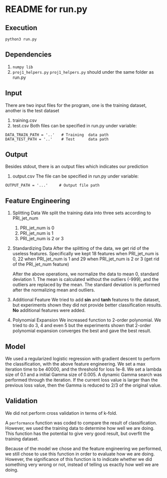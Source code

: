 # README for run.py

## Execution
```python3 run.py```

## Dependencies
1. ```numpy lib```
2. ```proj1_helpers.py```
```proj1_helpers.py``` should under the same folder as run.py

## Input
There are two input files for the program, one is the training dataset, 
another is the test dataset
1. training.csv
2. test.csv
Both files can be specified in run.py under variable:
```
DATA_TRAIN_PATH = '..'   # Training  data path
DATA_TEST_PATH = '..'    # Test      data path
```

## Output
Besides stdout, there is an output files which indicates our prediction
1. output.csv 
The file can be specified in run.py under variable:
```
OUTPUT_PATH = '...'     # Output file path
```

## Feature Engineering
1. Splitting Data
    We split the training data into three sets according to PRI_jet_num
    1. PRI_jet_num is 0
    2. PRI_jet_num is 1
    3. PRI_jet_num is 2 or 3
2. Standardizing Data
    After the splitting of the data, we get rid of the useless features. 
    Specifically we kept 18 features when PRI_jet_num is 0, 22 when PRI_jet_num is 1 
    and 29 when PRI_jet_num is 2 or 3 (get rid of the PRI_jet_num feature)
    
    After the above operations, we normalize the data to mean 0, standard deviation 1.
    The mean is calculated without the outliers (-999), and the outliers are replaced
    by the mean. The standard deviation is performed after the normalizing mean and outliers.
3. Additional Feature
    We tried to add **sin** and **tanh** features to the dataset, but experiments
    shown they did not provide better classification results. **No** additional features
    were added.
4. Polynomial Expansion
    We increased function to 2-order polynomial. We tried to do 3, 4 and even 5 but the 
    experiments shown that 2-order polynomial expansion converges the best and gave the 
    best result. 
    
    
## Model 
We used a regularized logistic regression with gradient descent to perform the 
classification, with the above feature engineering. 
We set a max iteration time to be 40000, and the threshold for loss 1e-8. 
We set a lambda size of 0.1 and a initial Gamma size of 0.005. 
A dynamic Gamma search was performed through the iteration. If the current loss value is larger than the 
previous loss value, then the Gamma is reduced to 2/3 of the original value. 


## Validation
We did not perform cross validation in terms of k-fold. 

A ```performance``` function was coded to compare the result of classification. 
However, we used the training data to determine how well we are doing. This function
has the potential to give very good result, but overfit the training dataset. 

Because of the model we chose and the feature engineering we performed, we still chose
to use this function in order to evaluate how we are doing. However, the significance of
this function is to indicate whether we did something very wrong or not, instead
of telling us exactly how well we are doing. 

